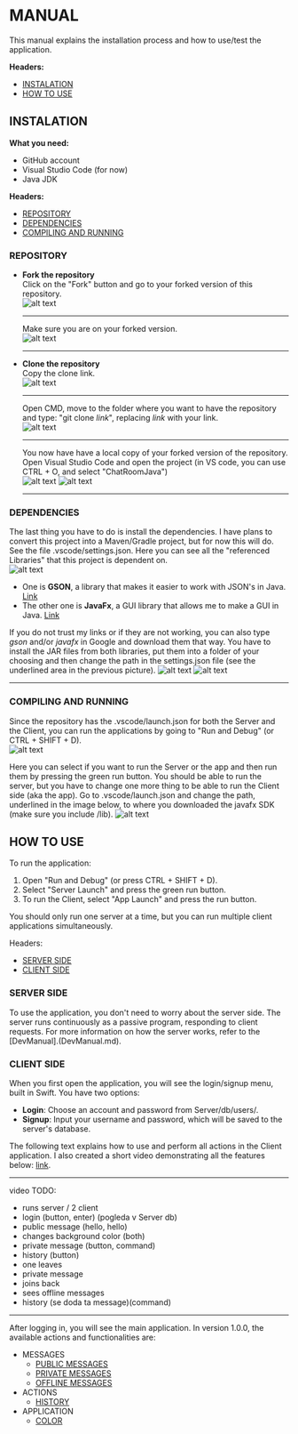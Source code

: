 # MANUAL

This manual explains the installation process and how to use/test the application.

**Headers:**
- [INSTALATION](#instalation)
- [HOW TO USE](#how-to-use)

## INSTALATION

**What you need:**
- GitHub account
- Visual Studio Code (for now)
- Java JDK

**Headers:**
- [REPOSITORY](#repository)
- [DEPENDENCIES](#dependencies)
- [COMPILING AND RUNNING](#compiling-and-running)

### REPOSITORY
- **Fork the repository**\
    Click on the "Fork" button and go to your forked version of this repository.\
    ![alt text](images/fork1.png)
    ___
    Make sure you are on your forked version.\
    ![alt text](images/fork2.png)
    ___

- **Clone the repository**\
    Copy the clone link.\
    ![alt text](images/clone1.png)
    ___
    Open CMD, move to the folder where you want to have the repository and type: "git clone *link*", replacing *link* with your link.\
    ![alt text](images/clone2.png)
    ___
    You now have have a local copy of your forked version of the repository. Open Visual Studio Code and open the project (in VS code, you can use CTRL + O, and select "ChatRoomJava")\
    ![alt text](images/clone3.png)
    ![alt text](images/clone4.png)
    ___

### DEPENDENCIES

The last thing you have to do is install the dependencies. I have plans to convert this project into a Maven/Gradle project, but for now this will do. See the file .vscode/settings.json. Here you can see all the "referenced Libraries" that this project is dependent on.\
![alt text](images/dep1.png)

- One is **GSON**, a library that makes it easier to work with JSON's in Java. [Link](https://search.maven.org/artifact/com.google.code.gson/gson/2.11.0/jar?eh=)
- The other one is **JavaFx**, a GUI library that allows me to make a GUI in Java. [Link](https://gluonhq.com/products/javafx/)

If you do not trust my links or if they are not working, you can also type *gson* and/or *javafx* in Google and download them that way. You have to install the JAR files from both libraries, put them into a folder of your choosing and then change the path in the settings.json file (see the underlined area in the previous picture).
![alt text](images/dep2.png)
![alt text](images/dep3.png)
___

### COMPILING AND RUNNING

Since the repository has the .vscode/launch.json for both the Server and the Client, you can run the applications by going to "Run and Debug" (or CTRL + SHIFT + D).\
![alt text](images/dep4.png)

Here you can select if you want to run the Server or the app and then run them by pressing the green run button. You should be able to run the server, but you have to change one more thing to be able to run the Client side (aka the app). Go to .vscode/launch.json and change the path, underlined in the image below, to where you downloaded the javafx SDK (make sure you include /lib).
![alt text](images/dep5.png)

## HOW TO USE

To run the application:
1) Open "Run and Debug" (or press CTRL + SHIFT + D).
2) Select "Server Launch" and press the green run button.
3) To run the Client, select "App Launch" and press the run button.

You should only run one server at a time, but you can run multiple client applications simultaneously.

Headers:
- [SERVER SIDE](#server-side)
- [CLIENT SIDE](#client-side)

### SERVER SIDE

To use the application, you don't need to worry about the server side. The server runs continuously as a passive program, responding to client requests. For more information on how the server works, refer to the [DevManual].(DevManual.md).

### CLIENT SIDE


When you first open the application, you will see the login/signup menu, built in Swift. You have two options:

- **Login**: Choose an account and password from Server/db/users/.
- **Signup**: Input your username and password, which will be saved to the server's database.

The following text explains how to use and perform all actions in the Client application. I also created a short video demonstrating all the features below: [link](). 

---
video TODO:

- runs server / 2 client
- login (button, enter) (pogleda v Server db)
- public message (hello, hello)
- changes background color (both)
- private message (button, command)
- history (button)
- one leaves
- private message
- joins back
- sees offline messages
- history (se doda ta message)(command)
---

After logging in, you will see the main application. In version 1.0.0, the available actions and functionalities are:
- MESSAGES
    - [PUBLIC MESSAGES]()
    - [PRIVATE MESSAGES]()
    - [OFFLINE MESSAGES]()
- ACTIONS
    - [HISTORY]()
- APPLICATION
    - [COLOR]()